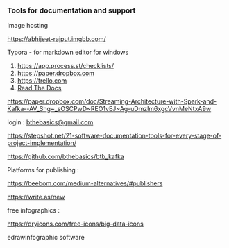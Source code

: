 ### Tools for documentation and support 

Image hosting 

https://abhijeet-rajput.imgbb.com/



Typora - for markdown editor for windows



1. https://app.process.st/checklists/
2. https://paper.dropbox.com
3. https://trello.com
4.  [Read The Docs](https://readthedocs.org/) 

https://paper.dropbox.com/doc/Streaming-Architecture-with-Spark-and-Kafka--AV_Shg~_sOSCPwD~REO1vEJ~Ag-uDmzlm6xgcVvnMeNtxA9w



login : bthebasics@gmail.com

https://stepshot.net/21-software-documentation-tools-for-every-stage-of-project-implementation/

https://github.com/bthebasics/btb_kafka



Platforms for publishing : 

https://beebom.com/medium-alternatives/#publishers

https://write.as/new



free infographics : 

https://dryicons.com/free-icons/big-data-icons

edrawinfographic software



